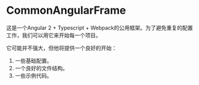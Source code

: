 # CommonAngularFrame
这是一个Angular 2 + Typescript + Webpack的公用框架。为了避免重复的配置工作，我们可以用它来开始每一个项目。

它可能并不强大，但他将提供一个良好的开始：  
1. 一些基础配置。  
2. 一个良好的文件结构。  
3. 一些示例代码。 